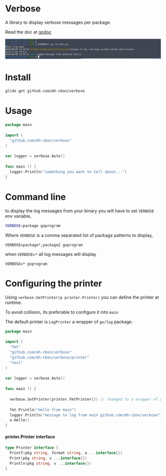 # Verbose

A library to display verbose messages per package.

Read the doc at [godoc](https://godoc.org/github.com/mh-cbon/verbose)

![demo](https://raw.githubusercontent.com/mh-cbon/verbose/master/demo.jpg)

# Install

```sh
glide get github.com/mh-cbon/verbose
```

# Usage

```go
package main

import (
  "github.com/mh-cbon/verbose"
)

var logger = verbose.Auto()

func main () {
  logger.Println("something you want to tell about...")
}
```

# Command line

to display the log messages from your binary you will have to set `VERBOSE` env variable,

```sh
VERBOSE=package goprogram
```

Where `VERBOSE` is a comma separated list of package patterns to display,

```
VERBOSE=package*,package2 goprogram
```

when `VERBOSE=*` all log messages will display

```
VERBOSE=* goprogram
```

# Configuring the printer

Using `verbose.SetPrinter(p printer.Printer)` you can define the printer at runtime.

To avoid collision, its preferable to configure it into `main`

The default printer is `LogPrinter` a wrapper of `go/log` package.

```go
package main

import (
  "fmt"
  "github.com/mh-cbon/verbose"
  "github.com/mh-cbon/verbose/printer"
  "test"
)

var logger = verbose.Auto()

func main () {

  verbose.SetPrinter(printer.FmtPrinter{}) // changed to a wrapper of go/fmt

  fmt.Println("Hello from main")
  logger.Println("message to log from main github.com/mh-cbon/verbose")
  a.Hello()
}
```

#### printer.Printer interface

```go
type Printer interface {
  Printf(pkg string, format string, a ...interface{})
  Print(pkg string, v ...interface{})
  Println(pkg string, v ...interface{})
}
```
